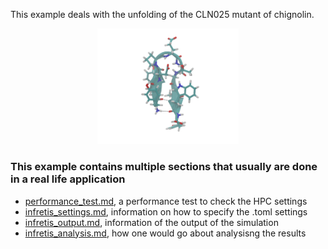 This example deals with the unfolding of the CLN025 mutant of chignolin.

<p align="center">
<img src="/chignolin/movie.gif" width="45%" height="45%">
</p>

### This example contains multiple sections that usually are done in a real life application

* [performance\_test.md](performance_test.md), a performance test to check the HPC settings
* [infretis\_settings.md](infretis_settings.md), information on how to specify the .toml settings
* [infretis\_output.md](infretis_output.md), information of the output of the simulation
* [infretis\_analysis.md](infretis_analysis.md), how one would go about analysisng the results
